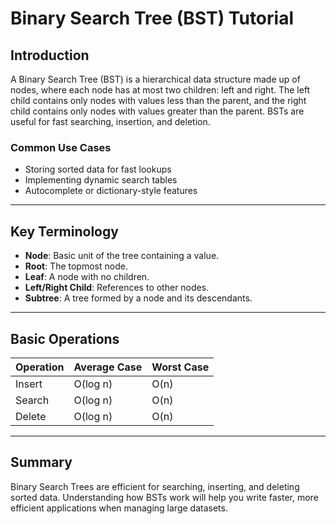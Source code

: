 # Binary Search Tree (BST) Tutorial

## Introduction
A Binary Search Tree (BST) is a hierarchical data structure made up of nodes, where each node has at most two children: left and right. The left child contains only nodes with values less than the parent, and the right child contains only nodes with values greater than the parent. BSTs are useful for fast searching, insertion, and deletion.

### Common Use Cases
- Storing sorted data for fast lookups
- Implementing dynamic search tables
- Autocomplete or dictionary-style features

---

## Key Terminology
- **Node**: Basic unit of the tree containing a value.
- **Root**: The topmost node.
- **Leaf**: A node with no children.
- **Left/Right Child**: References to other nodes.
- **Subtree**: A tree formed by a node and its descendants.

---

## Basic Operations
| Operation | Average Case | Worst Case |
|-----------|--------------|------------|
| Insert    | O(log n)     | O(n)       |
| Search    | O(log n)     | O(n)       |
| Delete    | O(log n)     | O(n)       |

---

## Summary
Binary Search Trees are efficient for searching, inserting, and deleting sorted data. 
Understanding how BSTs work will help you write faster, more efficient applications when managing 
large datasets.
